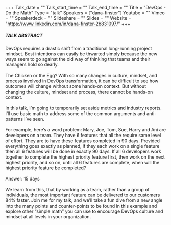 +++
Talk_date = ""
Talk_start_time = ""
Talk_end_time = ""
Title = "DevOps - Do the Math"
Type = "talk"
Speakers = ["dana-finster"]
Youtube = ""
Vimeo = ""
Speakerdeck = ""
Slideshare = ""
Slides = ""
Website = "https://www.linkedin.com/in/dana-finster-2b831097/"
+++

##### TALK ABSTRACT

DevOps requires a drastic shift from a traditional long-running project mindset. Best intentions can easily be thwarted simply because the new ways seem to go against the old way of thinking that teams and their managers hold so dearly.
<br><br>
The Chicken or the Egg? With so many changes in culture, mindset, and process involved in DevOps transformation, it can be difficult to see how outcomes will change without some hands-on context. But without changing the culture, mindset and process, there cannot be hands-on context.
<br><br>
In this talk, I’m going to temporarily set aside metrics and industry reports. I’ll use basic math to address some of the common arguments and anti-patterns I’ve seen.
<br><br>
For example, here’s a word problem: Mary, Joe, Tom, Sue, Harry and Ani are developers on a team. They have 6 features that all the require same level of effort. They are to have these features completed in 90 days. Provided everything goes exactly as planned, if they each work on a single feature then all 6 features will be done in exactly 90 days. If all 6 developers work together to complete the highest priority feature first, then work on the next highest priority, and so on, until all 6 features are complete, when will the highest priority feature be completed?
<br><br>
Answer: 15 days
<br><br>
We learn from this, that by working as a team, rather than a group of individuals, the most important feature can be delivered to our customers 84% faster. Join me for my talk, and we’ll take a fun dive from a new angle into the many points and counter-points to be found in this example and explore other “simple math” you can use to encourage DevOps culture and mindset at all levels in your organization.